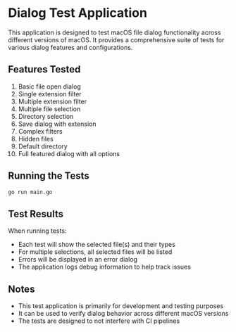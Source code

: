 # Dialog Test Application

This application is designed to test macOS file dialog functionality across different versions of macOS. It provides a comprehensive suite of tests for various dialog features and configurations.

## Features Tested

1. Basic file open dialog
2. Single extension filter
3. Multiple extension filter
4. Multiple file selection
5. Directory selection
6. Save dialog with extension
7. Complex filters
8. Hidden files
9. Default directory
10. Full featured dialog with all options

## Running the Tests

```bash
go run main.go
```

## Test Results

When running tests:
- Each test will show the selected file(s) and their types
- For multiple selections, all selected files will be listed
- Errors will be displayed in an error dialog
- The application logs debug information to help track issues

## Notes

- This test application is primarily for development and testing purposes
- It can be used to verify dialog behavior across different macOS versions
- The tests are designed to not interfere with CI pipelines
